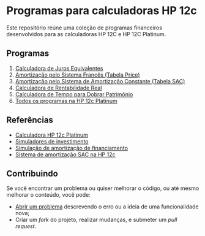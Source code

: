 # Programas para calculadoras HP 12c

Este repositório reúne uma coleção de programas financeiros desenvolvidos para as calculadoras HP 12C e HP 12C Platinum.

## Programas

1. [Calculadora de Juros Equivalentes](./src/01-juros-equivalentes.md)
2. [Amortização pelo Sistema Francês (Tabela Price)](./src/02-tabela-price.md)
3. [Amortização pelo Sistema de Amortização Constante (Tabela SAC)](./src/03-tabela-sac.md)
4. [Calculadora de Rentabilidade Real](./src/04-rentabilidade-real.md)
5. [Calculadora de Tempo para Dobrar Patrimônio](./src/05-tempo-dobrar-patrimonio.md)
6. [Todos os programas na HP 12c Platinum](./src/99-todos-programas.md)

## Referências

- [Calculadora HP 12c Platinum](https://stendec.io/ctb/rpn_finp.html)
- [Simuladores de investimento](https://clubedospoupadores.com/simuladores)
- [Simulação de amortização de financiamento](https://simuladoramortizacao.com.br/resultado-simulacao-de-amortizacao-de-financiamento)
- [Sistema de amortização SAC na HP 12c](https://www.contabilidadecotidiana.com/2016/05/sistema-de-amortizacao-sac-na-hp-12c.html)

## Contribuindo

Se você encontrar um problema ou quiser melhorar o código, ou até mesmo melhorar o conteúdo, você pode:

- [Abrir um problema](https://github.com/cfgnunes/hp12c-programs/issues/new) descrevendo o erro ou a ideia de uma funcionalidade nova;
- Criar um _fork_ do projeto, realizar mudanças, e submeter um _pull request_.

